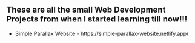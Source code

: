 <h2> These are all the small Web Development Projects from when I started learning till now!!! </h2>
<ul> 
  <li> Simple Parallax Website - https://simple-parallax-website.netlify.app/</li>
</ul>
